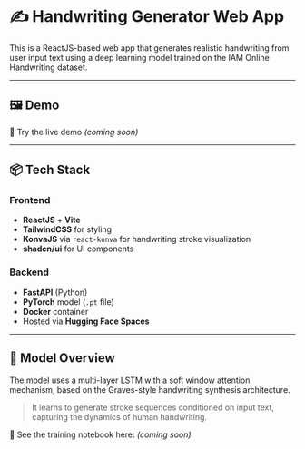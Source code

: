 # ✍️ Handwriting Generator Web App

This is a ReactJS-based web app that generates realistic handwriting from user input text using a deep learning model trained on the IAM Online Handwriting dataset.

---

## 🖼️ Demo

🚀 Try the live demo *(coming soon)*

---

## 📦 Tech Stack

### Frontend
- **ReactJS** + **Vite**
- **TailwindCSS** for styling
- **KonvaJS** via `react-konva` for handwriting stroke visualization
- **shadcn/ui** for UI components

### Backend
- **FastAPI** (Python)
- **PyTorch** model (`.pt` file)
- **Docker** container
- Hosted via **Hugging Face Spaces**

---

## 🧠 Model Overview

The model uses a multi-layer LSTM with a soft window attention mechanism, based on the Graves-style handwriting synthesis architecture.

> It learns to generate stroke sequences conditioned on input text, capturing the dynamics of human handwriting.

📓 See the training notebook here: *(coming soon)*
